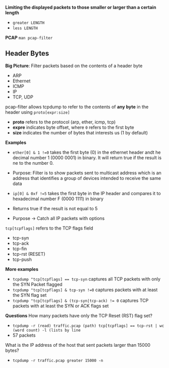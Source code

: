 
**Limiting the displayed packets to those smaller or larger than a certain length**
- `greater LENGTH` 
- `less LENGTH`

**PCAP**
`man pcap-filter`


**Header Bytes**
--------------------------
**Big Picture**: Filter packets based on the contents of a header byte
- ARP
- Ethernet
- ICMP
- IP
- TCP, UDP

pcap-filter allows tcpdump to refer to the contents of **any byte** in the header using `proto[expr:size]`
- **proto** refers to the protocol (arp, ether, icmp, tcp)
- **expre** indicates byte offset, where `0` refers to the first byte
- **size** indicates the number of bytes that interests us (1 by default)

**Examples**
- `ether[0] & 1 !=0` takes the first byte (0) in the ethernet header andt he decimal number 1 (0000 0001) in binary. It will return true if the result is ne to the number 0.
- Purpose: Filter is to show packets sent to multicast address which is an address that identifies a group of devices intended to receive the same data 

- `ip[0] & 0xf !=5` takes the first byte in the IP header and compares it to hexadecimal number F (0000 1111) in binary
- Returns true if the result is not equal to 5
- Purpose -> Catch all IP packets with options


`tcp[tcpflags]` refers to the TCP flags field
- tcp-syn
- tcp-ack
- tcp-fin
- tcp-rst (RESET)
- tcp-push

**More examples**
- `tcpdump "tcp[tcpflags] == tcp-syn` captures all TCP packets with only the SYN Packet flagged
- `tcpdump "tcp[tcpflags] & tcp-syn !=0` captures packets with at least the SYN flag set
- `tcpdump "tcp[tcpflags] & (tcp-syn|tcp-ack) != 0` captures TCP packets with at least the SYN or ACK flags set


**Questions**
How many packets have only the TCP Reset (RST) flag set?
- `tcpdump -r (read) traffic.pcap (path) tcp[tcpflags] == tcp-rst | wc (word count) -l (lists by line`
- 57 packets


What is the IP address of the host that sent packets larger than 15000 bytes?
- `tcpdump -r traffic.pcap greater 15000 -n`
